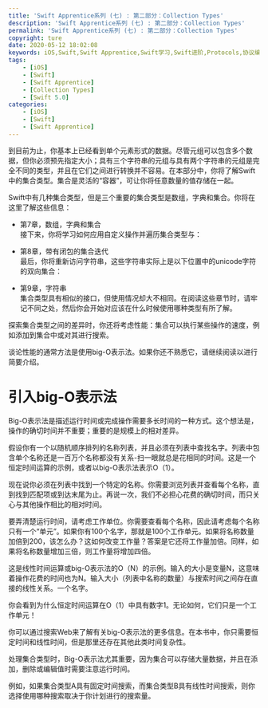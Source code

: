 ```yaml
---
title: 'Swift Apprentice系列 (七) : 第二部分：Collection Types'
description: 'Swift Apprentice系列 (七) : 第二部分：Collection Types'
permalink: 'Swift Apprentice系列 (七) : 第二部分：Collection Types'
copyright: ture
date: 2020-05-12 18:02:08
keywords: iOS,Swift,Swift Apprentice,Swift学习,Swift进阶,Protocols,协议编程,泛型,编程,多态,Collection Types
tags:
    - [iOS]
    - [Swift]
    - [Swift Apprentice]
    - [Collection Types]
    - [Swift 5.0]
categories:
    - [iOS]
    - [Swift]
    - [Swift Apprentice]
---
```


到目前为止，你基本上已经看到单个元素形式的数据。尽管元组可以包含多个数据，但你必须预先指定大小；具有三个字符串的元组与具有两个字符串的元组是完全不同的类型，并且在它们之间进行转换并不容易。在本部分中，你将了解Swift中的集合类型。集合是灵活的“容器”，可让你将任意数量的值存储在一起。

Swift中有几种集合类型，但是三个重要的集合类型是数组，字典和集合。你将在这里了解这些信息：

+ 第7章，数组，字典和集合\
    接下来，你将学习如何应用自定义操作并遍历集合类型与：

+ 第8章，带有闭包的集合迭代\
最后，你将重新访问字符串，这些字符串实际上是以下位置中的unicode字符的双向集合：

+ 第9章，字符串\
集合类型具有相似的接口，但使用情况却大不相同。在阅读这些章节时，请牢记不同之处，然后你会开始对应该在什么时候使用哪种类型有所了解。

<!-- more -->

探索集合类型之间的差异时，你还将考虑性能：集合可以执行某些操作的速度，例如添加到集合中或对其进行搜索。

谈论性能的通常方法是使用big-O表示法。如果你还不熟悉它，请继续阅读以进行简要介绍。

# **引入big-O表示法**

Big-O表示法是描述运行时间或完成操作需要多长时间的一种方式。这个想法是，操作的确切时间并不重要；重要的是规模上的相对差异。

假设你有一个以随机顺序排列的名称列表，并且必须在列表中查找名字。列表中包含单个名称还是一百万个名称都没有关系-扫一眼就总是花相同的时间。这是一个恒定时间运算的示例，或者以big-O表示法表示O（1）。

现在说你必须在列表中找到一个特定的名称。你需要浏览列表并查看每个名称，直到找到匹配项或到达末尾为止。再说一次，我们不必担心花费的确切时间，而只关心与其他操作相比的相对时间。

要弄清楚运行时间，请考虑工作单位。你需要查看每个名称，因此请考虑每个名称只有一个“单元”。如果你有100个名字，那就是100个工作单元。如果将名称数量加倍到200，该怎么办？这如何改变工作量？答案是它还将工作量加倍。同样，如果将名称数量增加三倍，则工作量将增加四倍。

这是线性时间运算或big-O表示法的O（N）的示例。输入的大小是变量N，这意味着操作花费的时间也为N。输入大小（列表中名称的数量）与搜索时间之间存在直接的线性关系。一个名字。

你会看到为什么恒定时间运算在O（1）中具有数字1。无论如何，它们只是一个工作单元！

你可以通过搜索Web来了解有关big-O表示法的更多信息。在本书中，你只需要恒定时间和线性时间，但是那里还存在其他此类时间复杂性。

处理集合类型时，Big-O表示法尤其重要，因为集合可以存储大量数据，并且在添加，删除或编辑值时需要注意运行时间。

例如，如果集合类型A具有固定时间搜索，而集合类型B具有线性时间搜索，则你选择使用哪种搜索取决于你计划进行的搜索量。
